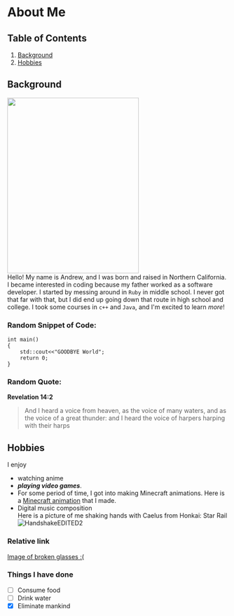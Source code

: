# **About Me**
## Table of Contents
1. [Background](#background)
2. [Hobbies](#hobbies)

## **Background**
<img src="https://github.com/Ant044/CSE-110-Lab-1/assets/146861585/bcfe33f0-8f30-4fb8-bc21-7038a081f5a8"  width="300" height="400">\
Hello! My name is Andrew, and I was born and raised in Northern California. I became interested in coding because my father worked as a software developer.
I started by messing around in `Ruby` in middle school. I never got that far with that, but I did end up going down that route in high school and college.
I took some courses in `c++` and `Java`, and I'm excited to learn *more*!

### Random Snippet of Code:
```
int main()
{
    std::cout<<"GOODBYE World";
    return 0;
}
```

### Random Quote:
**Revelation 14:2**
> And I heard a voice from heaven, as the voice of many waters, and as the voice of a great thunder: and I heard the voice of harpers harping with their harps


## **Hobbies**
I enjoy 
* watching anime
*  ***playing video games***.
* For some period of time, I got into making Minecraft animations. Here is a [Minecraft animation](https://www.youtube.com/watch?v=clkVxe7lntI) that I made.
* Digital music composition\
Here is a picture of me shaking hands with Caelus from Honkai: Star Rail
![HandshakeEDITED2](https://github.com/Ant044/CSE-110-Lab-1/assets/146861585/2e72eec0-6393-493e-b0c1-3bda28c54b9f)



### Relative link
[Image of broken glasses :(](IMG_1657.jpg)

### Things I have done
- [ ] Consume food
- [ ] Drink water
- [x] Eliminate mankind
